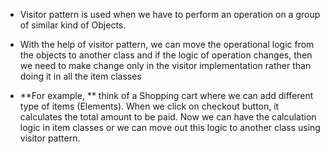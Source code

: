 - Visitor pattern is used when we have to perform an operation on a group of similar kind of Objects. 
- With the help of visitor pattern, we can move the operational logic from the objects to another class and if the logic of operation changes, then we need to make change only in the visitor implementation rather than doing it in all the item classes

- **For example, **
think of a Shopping cart where we can add different type of items (Elements). When we click on checkout button, it calculates the total amount to be paid. Now we can have the calculation logic in item classes or we can move out this logic to another class using visitor pattern. 
